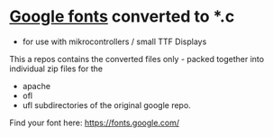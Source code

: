 # [Google fonts](https://github.com/google/fonts) converted to *.c 
- for use with mikrocontrollers / small TTF Displays

This a repos contains the converted files only - packed together into individual zip files for the
 - apache
 - ofl
 - ufl
subdirectories of the original google repo.

Find your font here:
https://fonts.google.com/
